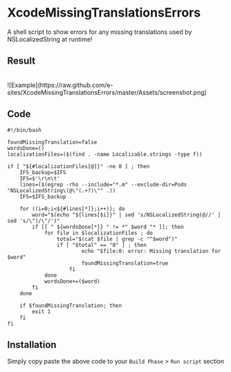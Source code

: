 XcodeMissingTranslationsErrors
==============================

A shell script to show errors for any missing translations used by NSLocalizedString at runtime!

## Result
<br>
![Example](https://raw.github.com/e-sites/XcodeMissingTranslationsErrors/master/Assets/screenshot.png)

## Code
```
#!/bin/bash

foundMissingTranslation=false
wordsDone=()
localizationFiles=($(find . -name Localizable.strings -type f))

if [ "${#localizationFiles[@]}" -ne 0 ] ; then
    IFS_backup=$IFS
    IFS=$'\r\n\t'
    lines=($(egrep -rho --include="*.m" --exclude-dir=Pods "NSLocalizedString\(@\"(.+?)\"" .))
    IFS=$IFS_backup

    for ((i=0;i<${#lines[*]};i++)); do
        word="$(echo "${lines[$i]}" | sed 's/NSLocalizedString(@//' | sed 's/\")/\"/')"
        if [[ " ${wordsDone[*]} " != *" $word "* ]]; then         
            for file in $localizationFiles ; do
                total="$(cat $file | grep -c "^$word")"
                if [ "$total" == "0" ] ; then
                        echo "$file:0: error: Missing translation for $word"
                        foundMissingTranslation=true
                    fi
            done
            wordsDone+=($word)
        fi
    done

    if $foundMissingTranslation; then
        exit 1
    fi
fi
```

## Installation
Simply copy paste the above code to your `Build Phase` > `Run script` section
